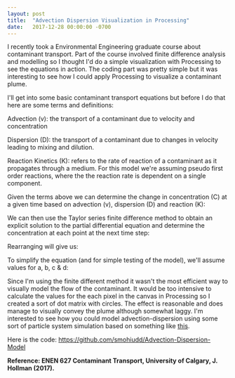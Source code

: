 ```yaml
---
layout: post
title:  "Advection Dispersion Visualization in Processing"
date:   2017-12-28 00:00:00 -0700
---
```

I recently took a Environmental Engineering graduate course about contaminant transport. Part of the course involved finite difference analysis and modelling so I thought I'd do a simple visualization with Processing to see the equations in action. The coding part was pretty simple but it was interesting to see how I could apply Processing to visualize a contaminant plume.

I'll get into some basic contaminant transport equations but before I do that here are some terms and definitions:

Advection (v): the transport of a contaminant due to velocity and concentration

Dispersion (D): the transport of a contaminant due to changes in velocity leading to mixing and dilution.

Reaction Kinetics (K): refers to the rate of reaction of a contaminant as it propagates through a medium. For this model we're assuming pseudo first order reactions, where the the reaction rate is dependent on a single component.

Given the terms above we can determine the change in concentration (C) at a given time based on advection (v), dispersion (D) and reaction (K):

We can then use the Taylor series finite difference method to obtain an explicit solution to the partial differential equation and determine the concentration at each point at the next time step:

Rearranging will give us:

To simplify the equation (and for simple testing of the model), we'll assume values for a, b, c & d:

Since I'm using the finite different method it wasn't the most efficient way to visually model the flow of the contaminant. It would be too intensive to calculate the values for the each pixel in the canvas in Processing so I created a sort of dot matrix with circles. The effect is reasonable and does manage to visually convey the plume although somewhat laggy. I'm interested to see how you could model advection-dispersion using some sort of particle system simulation based on something like [this](https://processing.org/examples/smokeparticlesystem.html).

Here is the code: https://github.com/smohiudd/Advection-Dispersion-Model

**Reference: ENEN 627 Contaminant Transport, University of Calgary, J. Hollman (2017).**
